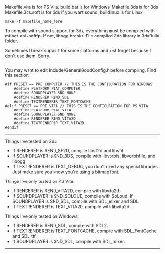 Makefile.vita is for PS Vita.
build.bat is for Windows.
Makefile.3ds is for 3ds
Makefile.3ds.soft is for 3ds if you want sound.
buildlinux is for Linux

`make -f makefile_name_here`

To compile with sound support for 3ds, everything must be compiled with -mfloat-abi=softfp. If not, libogg breaks. File compiled 3ds library in 3dsBuild folder.

Sometimes I break support for some platforms and just forget because I don't use them. Sorry.

---

You may want to edit Include/GeneralGoodConfig.h before compiling.
Find this section:
```
#if PRESET == PRE_COMPUTER // THIS IS THE CONFIGURATION FOR WINDOWS
	#define PLATFORM PLAT_COMPUTER
	#define SOUNDPLAYER SND_NONE
	#define RENDERER REND_SDL
	#define TEXTRENDERER TEXT_FONTCACHE
#elif PRESET == PRE_VITA // THIS IS THE CONFIGURATION FOR PS VITA
	#define PLATFORM PLAT_VITA
	#define SOUNDPLAYER SND_NONE
	#define RENDERER REND_VITA2D
	#define TEXTRENDERER TEXT_VITA2D
#endif
```

---

Things I've tested on 3ds:

* If RENDERER is REND_SF2D, compile libsf2d and libsfil
* If SOUNDPLAYER is SND_3DS, compile with libvorbis, libvorbisfile, and libogg
* If TEXTRENDERER is TEXT_DEBUG, you don't need any special libraries. Just make sure you know you're using a bitmap font.

Things I've only tested on PS Vita:

* If RENDERER is REND_VITA2D, compile with libvita2d.
* If SOUNDPLAYER is SND_SOLOUD, compile with SoLoud. If SOUNDPLAYER is SND_SDL, compile with SDL_mixer and SDL.
* If TEXTRENDERER is TEXT_VITA2D, compile with libvita2d.

Things I've only tested on Windows:

* If RENDERER is REND_SDL, compile with SDL2.
* If TEXTRENDERER is TEXT_FONTCACHE, compile with SDL_FontCache and SDL_ttf.
* If SOUNDPLAYER is SND_SDL, compile with SDL_mixer.

---